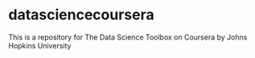 # datasciencecoursera
This is a repository for The Data Science Toolbox on Coursera by Johns Hopkins University
